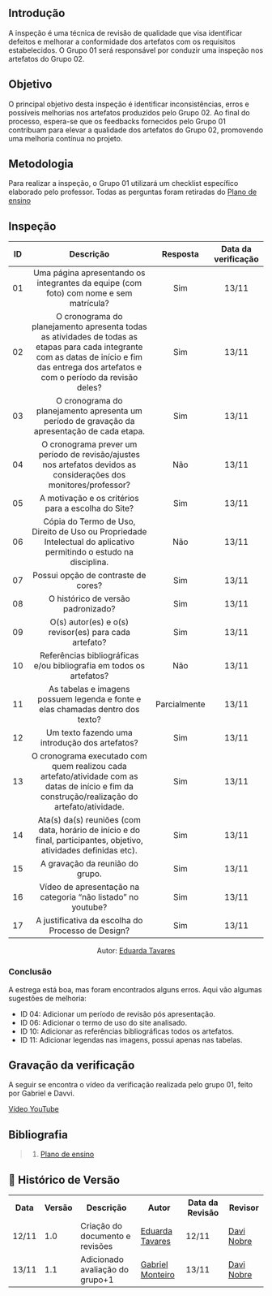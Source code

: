 ## Introdução 
A inspeção é uma técnica de revisão de qualidade que visa identificar defeitos e melhorar a conformidade dos artefatos com os requisitos estabelecidos. O Grupo 01 será responsável por conduzir uma inspeção nos artefatos do Grupo 02. 

## Objetivo
O principal objetivo desta inspeção é identificar inconsistências, erros e possíveis melhorias nos artefatos produzidos pelo Grupo 02. Ao final do processo, espera-se que os feedbacks fornecidos pelo Grupo 01 contribuam para elevar a qualidade dos artefatos do Grupo 02, promovendo uma melhoria contínua no projeto.

## Metodologia
Para realizar a inspeção, o Grupo 01 utilizará um checklist específico elaborado pelo professor. Todas as perguntas foram retiradas do  [Plano de ensino](https://aprender3.unb.br/pluginfile.php/2972367/mod_resource/content/52/Plano_de_Ensino%20RE%20022024%20Turma%2002%20v1.pdf)

## Inspeção

|  ID   |                                                                                          Descrição                                                                                          | Resposta | Data da verificação |
| :---: | :-----------------------------------------------------------------------------------------------------------------------------------------------------------------------------------------: | :------: | :-----------------: |
|  01   |                                                    Uma página apresentando os integrantes da equipe (com foto) com nome e sem matrícula?                                                    |   Sim    |        13/11        |
|  02   | O cronograma do planejamento apresenta todas as atividades de todas as etapas para cada integrante com as datas de início e fim das entrega dos artefatos e com o período da revisão deles? |    Sim    |        13/11        |
|  03   |                                                O cronograma do planejamento apresenta um período de gravação da apresentação de cada etapa.                                                 |    Sim     |        13/11        |
|  04   |                                      O cronograma prever um período de revisão/ajustes nos artefatos devidos as considerações dos monitores/professor?                                      |    Não     |        13/11        |
|  05   |                                                                     A motivação e os critérios para a escolha do Site?                                                                      |    Sim     |        13/11        |
|  06   |                                      Cópia do Termo de Uso, Direito de Uso ou Propriedade Intelectual do aplicativo permitindo o estudo na disciplina.                                      |    Não     |        13/11        |
|  07   |                                                                             Possui opção de contraste de cores?                                                                             |    Sim     |        13/11        |
|  08   |                                                                             O histórico de versão padronizado?                                                                              |    Sim     |        13/11        |
|  09   |                                                                    O(s) autor(es) e o(s) revisor(es) para cada artefato?                                                                    |    Sim     |        13/11        |
|  10   |                                                             Referências bibliográficas e/ou bibliografia em todos os artefatos?                                                             |    Não     |        13/11        |
|  11   |                                                       As tabelas e imagens possuem legenda e fonte e elas chamadas dentro dos texto?                                                        |    Parcialmente     |        13/11        |
|  12   |                                                                       Um texto fazendo uma introdução dos artefatos?                                                                        |    Sim     |        13/11        |
|  13   |                        O cronograma executado com quem realizou cada artefato/atividade com as datas de início e fim da construção/realização do artefato/atividade.                        |    Sim     |        13/11        |
|  14   |                                     Ata(s) da(s) reuniões (com data, horário de início e do final, participantes, objetivo, atividades definidas etc).                                      |   Sim    |        13/11        |
|  15   |                                                                               A gravação da reunião do grupo.                                                                               |    Sim     |        13/11        |
|  16   |                                                                Vídeo de apresentação na categoria “não listado” no youtube?                                                                 |    Sim    |        13/11        |
|  17   |                                                                A justificativa da escolha do Processo de Design?                                                                |    Sim    |        13/11        |

<p align="center">Autor: <a href="https://github.com/erteduarda">Eduarda Tavares</a></p> 

### Conclusão
A estrega está boa, mas foram encontrados alguns erros. Aqui vão algumas sugestões de melhoria:

- ID 04: Adicionar um período de revisão pós apresentação.
- ID 06: Adicionar o termo de uso do site analisado.
- ID 10: Adicionar as referências bibliográficas todos os artefatos.
- ID 11: Adicionar legendas nas imagens, possui apenas nas tabelas.

## Gravação da verificação
A seguir se encontra o vídeo da verificação realizada pelo grupo 01, feito por Gabriel e Davvi.

[Vídeo YouTube](https://youtu.be/Sa7q14Zm3vo?si=Cb65-khYu1iM1qSZ)

## Bibliografia
> 1. [Plano de ensino](https://aprender3.unb.br/pluginfile.php/2972625/mod_resource/content/58/Plano_de_Ensino%20FIHC%20022024%20Turma%2001%20v2.pdf)

## :round_pushpin: Histórico de Versão 

<div align="center">
    <table>
        <tr>
            <th>Data</th>
            <th>Versão</th>
            <th>Descrição</th>
            <th>Autor</th>
            <th>Data da Revisão</th>
            <th>Revisor</th>
        </tr>
        <tr>
            <td>12/11</td>
            <td>1.0</td>
            <td>Criação do documento e revisões</td>
            <td><a href="https://github.com/erteduarda">Eduarda Tavares</a></td>
            <td>12/11</td>
            <td><a href="https://github.com/Jagaima">Davi Nobre</a></td>
        </tr>
        <tr>
         <td>13/11</td>
            <td>1.1</td>
            <td>Adicionado avaliação do grupo+1</td>
            <td><a href="https://github.com/GabrielSMonteiro">Gabriel Monteiro</a></td>
            <td>13/11</td>
            <td><a href="https://github.com/Jagaima">Davi Nobre</a></td>
            </tr>
    </table>
</div>